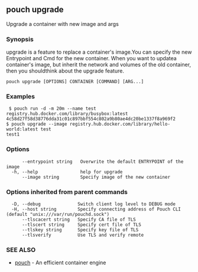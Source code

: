 ## pouch upgrade

Upgrade a container with new image and args

### Synopsis

upgrade is a feature to replace a container's image.You can specify the new Entrypoint and Cmd for the new container. When you want to updatea container's image, but inherit the network and volumes of the old container, then you shouldthink about the upgrade feature.

```
pouch upgrade [OPTIONS] CONTAINER [COMMAND] [ARG...]
```

### Examples

```
 $ pouch run -d -m 20m --name test  registry.hub.docker.com/library/busybox:latest
4c58d27f58d38776dda31c01c897bbf554c802a9b80ae4dc20be1337f8a969f2
$ pouch upgrade --image registry.hub.docker.com/library/hello-world:latest test
test1
```

### Options

```
      --entrypoint string   Overwrite the default ENTRYPOINT of the image
  -h, --help                help for upgrade
      --image string        Specify image of the new container
```

### Options inherited from parent commands

```
  -D, --debug              Switch client log level to DEBUG mode
  -H, --host string        Specify connecting address of Pouch CLI (default "unix:///var/run/pouchd.sock")
      --tlscacert string   Specify CA file of TLS
      --tlscert string     Specify cert file of TLS
      --tlskey string      Specify key file of TLS
      --tlsverify          Use TLS and verify remote
```

### SEE ALSO

* [pouch](pouch.md)	 - An efficient container engine

